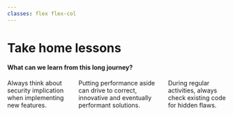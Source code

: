 ```yaml
---
classes: flex flex-col
---
```


# Take home lessons

#### What can we learn from this long journey?

<div class="columns columns--narrow flex flex-1 items-center">
  <Item icon="shield-lock" title="Security, always">
    Always think about security implication when implementing new features.
  </Item>


  <Item icon="rocket-off" title="Sacrifice Performance">
    Putting performance aside can drive to correct, innovative and eventually performant solutions.
  </Item>

  <Item icon="history" title="Validate regularly">
    During regular activities, always check existing code for hidden flaws.
  </Item>
</div>

<!--
**Before** talking about the slides, recap what you talked about: **“Today we have seen how atypical attacks can unexpectedly affect our applications and how it can take a very long time to fix them.”**
-->

